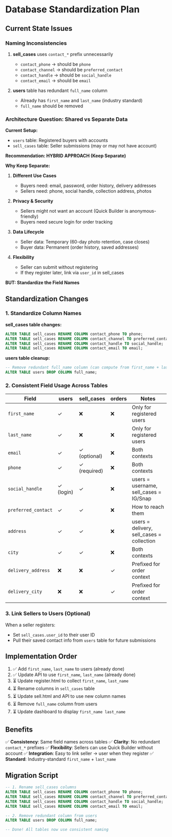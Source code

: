 # Database Standardization Plan

## Current State Issues

### Naming Inconsistencies
1. **sell_cases** uses `contact_*` prefix unnecessarily
   - `contact_phone` → should be `phone`
   - `contact_channel` → should be `preferred_contact`
   - `contact_handle` → should be `social_handle`
   - `contact_email` → should be `email`

2. **users** table has redundant `full_name` column
   - Already has `first_name` and `last_name` (industry standard)
   - `full_name` should be removed

### Architecture Question: Shared vs Separate Data

**Current Setup:**
- `users` table: Registered buyers with accounts
- `sell_cases` table: Seller submissions (may or may not have account)

**Recommendation: HYBRID APPROACH (Keep Separate)**

**Why Keep Separate:**
1. **Different Use Cases**
   - Buyers need: email, password, order history, delivery addresses
   - Sellers need: phone, social handle, collection address, photos
   
2. **Privacy & Security**
   - Sellers might not want an account (Quick Builder is anonymous-friendly)
   - Buyers need secure login for order tracking
   
3. **Data Lifecycle**
   - Seller data: Temporary (60-day photo retention, case closes)
   - Buyer data: Permanent (order history, saved addresses)

4. **Flexibility**
   - Seller can submit without registering
   - If they register later, link via `user_id` in sell_cases

**BUT: Standardize the Field Names**

## Standardization Changes

### 1. Standardize Column Names

**sell_cases table changes:**
```sql
ALTER TABLE sell_cases RENAME COLUMN contact_phone TO phone;
ALTER TABLE sell_cases RENAME COLUMN contact_channel TO preferred_contact;
ALTER TABLE sell_cases RENAME COLUMN contact_handle TO social_handle;
ALTER TABLE sell_cases RENAME COLUMN contact_email TO email;
```

**users table cleanup:**
```sql
-- Remove redundant full_name column (can compute from first_name + last_name in app)
ALTER TABLE users DROP COLUMN full_name;
```

### 2. Consistent Field Usage Across Tables

| Field | users | sell_cases | orders | Notes |
|-------|-------|------------|--------|-------|
| `first_name` | ✓ | ❌ | ❌ | Only for registered users |
| `last_name` | ✓ | ❌ | ❌ | Only for registered users |
| `email` | ✓ | ✓ (optional) | ❌ | Both contexts |
| `phone` | ✓ | ✓ (required) | ❌ | Both contexts |
| `social_handle` | ✓ (login) | ✓ | ❌ | users = username, sell_cases = IG/Snap |
| `preferred_contact` | ✓ | ✓ | ❌ | How to reach them |
| `address` | ✓ | ✓ | ❌ | users = delivery, sell_cases = collection |
| `city` | ✓ | ✓ | ❌ | Both contexts |
| `delivery_address` | ❌ | ❌ | ✓ | Prefixed for order context |
| `delivery_city` | ❌ | ❌ | ✓ | Prefixed for order context |

### 3. Link Sellers to Users (Optional)

When a seller registers:
- Set `sell_cases.user_id` to their user ID
- Pull their saved contact info from `users` table for future submissions

## Implementation Order

1. ✅ Add `first_name`, `last_name` to users (already done)
2. ✅ Update API to use `first_name`, `last_name` (already done)
3. ⏳ Update register.html to collect `first_name`, `last_name`
4. ⏳ Rename columns in `sell_cases` table
5. ⏳ Update sell.html and API to use new column names
6. ⏳ Remove `full_name` column from users
7. ⏳ Update dashboard to display `first_name last_name`

## Benefits

✅ **Consistency**: Same field names across tables
✅ **Clarity**: No redundant `contact_*` prefixes
✅ **Flexibility**: Sellers can use Quick Builder without account
✅ **Integration**: Easy to link seller → user when they register
✅ **Standard**: Industry-standard `first_name` + `last_name`

## Migration Script

```sql
-- 1. Rename sell_cases columns
ALTER TABLE sell_cases RENAME COLUMN contact_phone TO phone;
ALTER TABLE sell_cases RENAME COLUMN contact_channel TO preferred_contact;
ALTER TABLE sell_cases RENAME COLUMN contact_handle TO social_handle;
ALTER TABLE sell_cases RENAME COLUMN contact_email TO email;

-- 2. Remove redundant column from users
ALTER TABLE users DROP COLUMN full_name;

-- Done! All tables now use consistent naming
```
